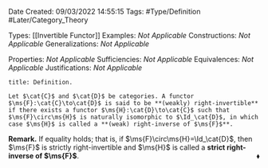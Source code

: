 <div class="topSpace"></div>

Date Created: 09/03/2022 14:55:15
Tags: #Type/Definition #Later/Category_Theory

Types: [[Invertible Functor]]
Examples: _Not Applicable_
Constructions: _Not Applicable_
Generalizations: _Not Applicable_

Properties: _Not Applicable_
Sufficiencies: _Not Applicable_
Equivalences: _Not Applicable_
Justifications: _Not Applicable_

``` ad-Definition
title: Definition.

Let $\cat{C}$ and $\cat{D}$ be categories. A functor $\ms{F}:\cat{C}\to\cat{D}$ is said to be **(weakly) right-invertible** if there exists a functor $\ms{H}:\cat{D}\to\cat{C}$ such that $\ms{F}\circ\ms{H}$ is naturally isomorphic to $\Id_\cat{D}$, in which case $\ms{H}$ is called a **(weak) right-inverse of $\ms{F}$**.

```

<b>Remark.</b> If equality holds; that is, if $\ms{F}\circ\ms{H}=\Id_\cat{D}$, then $\ms{F}$ is strictly right-invertible and $\ms{H}$ is called a **strict right-inverse of $\ms{F}$**.<span style="float:right;">$\blacklozenge$</span>
